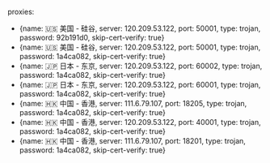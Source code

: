 proxies:
  - {name: 🇺🇸 美国 - 硅谷, server: 120.209.53.122, port: 50001, type: trojan, password: 92b191d0, skip-cert-verify: true}
  - {name: 🇺🇸 美国 - 硅谷, server: 120.209.53.122, port: 50001, type: trojan, password: 1a4ca082, skip-cert-verify: true}
  - {name: 🇯🇵 日本 - 东京, server: 120.209.53.122, port: 60002, type: trojan, password: 1a4ca082, skip-cert-verify: true}
  - {name: 🇯🇵 日本 - 东京, server: 120.209.53.122, port: 60001, type: trojan, password: 1a4ca082, skip-cert-verify: true}
  - {name: 🇭🇰 中国 - 香港, server: 111.6.79.107, port: 18205, type: trojan, password: 1a4ca082, skip-cert-verify: true} 
  - {name: 🇭🇰 中国 - 香港, server: 120.209.53.122, port: 40001, type: trojan, password: 1a4ca082, skip-cert-verify: true}
  - {name: 🇭🇰 中国 - 香港, server: 111.6.79.107, port: 18201, type: trojan, password: 1a4ca082, skip-cert-verify: true}

